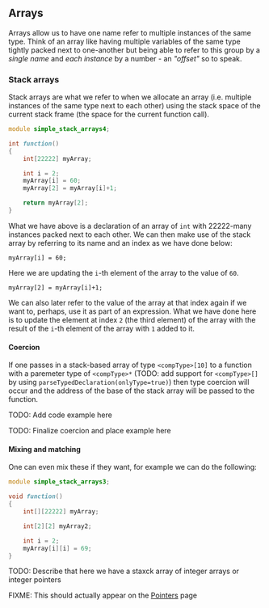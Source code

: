 ## Arrays

Arrays allow us to have one name refer to multiple instances of the same type. Think of an array like having multiple variables
of the same type tightly packed next to one-another but being able to refer to this group by a _single name_ and _each instance_ by a number - an _"offset"_ so to speak.

### Stack arrays

Stack arrays are what we refer to when we allocate an array (i.e. multiple instances of the same type next to each other) using the stack space of the current stack frame (the space for the current function call).

```{.d numberLines=1 hl_lines="5"}
module simple_stack_arrays4;

int function()
{
    int[22222] myArray;

    int i = 2;
    myArray[i] = 60;
    myArray[2] = myArray[i]+1;

    return myArray[2];
}
```

What we have above is a declaration of an array of `int` with 22222-many instances packed next to each other. We can then make use of the stack array by referring to its name and an index as we have done below:

```{.d}
myArray[i] = 60;
```

Here we are updating the `i`-th element of the array to the value of `60`.

```{.d}
myArray[2] = myArray[i]+1;
```

We can also later refer to the value of the array at that index again if we want to, perhaps, use it as part of an expression. What we have done here is to update the element at index `2` (the third element) of the array with the result of the `i`-th element of the array with `1` added to it.

#### Coercion

If one passes in a stack-based array of type `<compType>[10]` to a function with a paremeter type of `<compType>*` (TODO: add support for `<compType>[]` by using `parseTypedDeclaration(onlyType=true)`) then type coercion will occur and the address of the base of the stack array will be passed to the function.

TODO: Add code example here

TODO: Finalize coercion and place example here

#### Mixing and matching

One can even mix these if they want, for example we can do the following:

```{.d numberLines=1}
module simple_stack_arrays3;

void function()
{
    int[][22222] myArray;

    int[2][2] myArray2;

    int i = 2;
    myArray[i][i] = 69;
}
```

TODO: Describe that here we have a staxck array of integer arrays or integer pointers

FIXME: This should actually appear on the [Pointers]() page